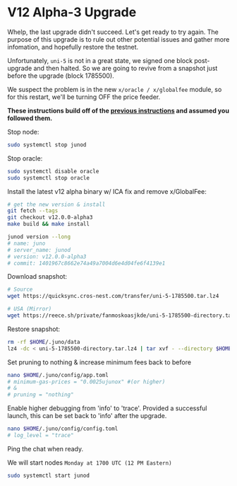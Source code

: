 # V12 Alpha-3 Upgrade

Whelp, the last upgrade didn't succeed. Let's get ready to try again. The purpose of this upgrade is to rule out other potential issues and gather more infomation, and hopefully restore the testnet.

Unfortunately, `uni-5` is not in a great state, we signed one block post-upgrade and then halted. So we are going to revive from a snapshot just before the upgrade (block 1785500).

We suspect the problem is in the new `x/oracle / x/globalfee` module, so for this restart, we'll be turning OFF the price feeder. 

**These instructions build off of the [previous instructions](./03_V12_ALPHA_UPGRADE.md) and assumed you followed them.**

Stop node:

```sh
sudo systemctl stop junod
```

Stop oracle:

```sh
sudo systemctl disable oracle
sudo systemctl stop oracle
```

Install the latest v12 alpha binary w/ ICA fix and remove x/GlobalFee:

```sh
# get the new version & install
git fetch --tags
git checkout v12.0.0-alpha3
make build && make install

junod version --long
# name: juno
# server_name: junod
# version: v12.0.0-alpha3
# commit: 1401967c8662e74a49a7004d6e4d04fe6f4139e1
```

Download snapshot:

```sh
# Source
wget https://quicksync.cros-nest.com/transfer/uni-5-1785500.tar.lz4

# USA (Mirror)
wget https://reece.sh/private/fanmoskoasjkde/uni-5-1785500-directory.tar.lz4
```

Restore snapshot:

```sh
rm -rf $HOME/.juno/data
lz4 -dc < uni-5-1785500-directory.tar.lz4 | tar xvf - --directory $HOME/.juno
```

Set pruning to nothing & increase minimum fees back to before

```sh
nano $HOME/.juno/config/app.toml
# minimum-gas-prices = "0.0025ujunox" #(or higher)
# &
# pruning = "nothing"
```

Enable higher debugging from 'info' to 'trace'. Provided a successful launch, this can be set back to 'info' after the upgrade.

```sh
nano $HOME/.juno/config/config.toml
# log_level = "trace"
```

Ping the chat when ready.

We will start nodes `Monday at 1700 UTC (12 PM Eastern)`

```sh
sudo systemctl start junod
```
